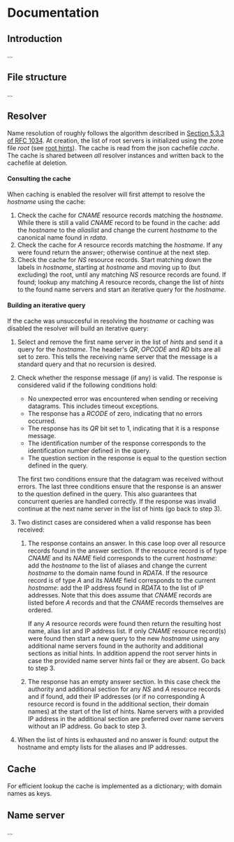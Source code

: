 # Documentation
## Introduction
...

## File structure
...

## Resolver
Name resolution of roughly follows the algorithm described in [Section 5.3.3 of RFC 1034](https://tools.ietf.org/html/rfc1034##section-5.3.3). At creation, the list of root servers is initialized using the zone file _root_ (see [root hints](https://www.internic.net/domain/named.root)). The cache is read from the json cachefile _cache_. The cache is shared between _all_ resolver instances and written back to the cachefile at deletion.

#### Consulting the cache
When caching is enabled the resolver will first attempt to resolve the _hostname_ using the cache:
1. Check the cache for _CNAME_ resource records matching the _hostname_. While there is still a valid _CNAME_ record to be found in the cache: add the _hostname_ to the _aliaslist_ and change the current _hostname_ to the canonical name found in _rdata_.
2. Check the cache for _A_ resource records matching the _hostname_. If any were found return the answer; otherwise continue at the next step.
2. Check the cache for _NS_ resource records. Start matching down the labels in _hostname_, starting at _hostname_ and moving up to (but excluding) the root, until any matching _NS_ resource records are found. If found; lookup any matching _A_ resource records, change the list of _hints_ to the found name servers and start an iterative query for the _hostname_.

#### Building an iterative query
If the cache was unsuccesful in resolving the _hostname_ or caching was disabled the resolver will build an iterative query:

1. Select and remove the first name server in the list of _hints_ and send it a query for the _hostname_. The header's _QR_, _OPCODE_ and _RD_ bits are all set to zero. This tells the receiving name server that the message is a standard query and that no recursion is desired.
2. Check whether the response message (if any) is valid. The response is considered valid if the following conditions hold:
    * No unexpected error was encountered when sending or receiving datagrams. This includes timeout exceptions.
    * The response has a _RCODE_ of zero, indicating that no errors occurred.
    * The response has its _QR_ bit set to 1, indicating that it is a response message.
    * The identification number of the response corresponds to the identification number defined in the query.
    * The question section in the response is equal to the question section defined in the query.

    The first two conditions ensure that the datagram was received without errors. The last three conditions ensure that the response is an answer to the question defined in the query. This also guarantees that concurrent queries are handled correctly. If the response was invalid continue at the next name server in the list of hints (go back to step 3).
3. Two distinct cases are considered when a valid response has been received:
    1. The response contains an answer. In this case loop over all resource records found in the answer section. If the resource record is of type _CNAME_ and its _NAME_ field corresponds to the current _hostname_: add the _hostname_ to the list of aliases and change the current _hostname_ to the domain name found in _RDATA_. If the resource record is of type _A_ and its _NAME_ field corresponds to the current _hostname_: add the IP address found in _RDATA_ to the list of IP addresses. Note that this does assume that _CNAME_ records are listed before _A_ records and that the _CNAME_ records themselves are ordered.

        If any _A_ resource records were found then return the resulting host name, alias list and IP address list. If only _CNAME_ resource record(s) were found then start a new query to the new _hostname_ using any additional name servers found in the authority and additional sections as initial hints. In addition append the root server hints in case the provided name server hints fail or they are absent. Go back to step 3.
    2. The response has an empty answer section. In this case check the authority and additional section for any _NS_ and _A_ resource records and if found, add their IP addresses (or if no corresponding A resource record is found in the additional section, their domain names) at the start of the list of hints. Name servers with a provided IP address in the additional section are preferred over name servers without an IP address. Go back to step 3.
6. When the list of hints is exhausted and no answer is found: output the hostname and empty lists for the aliases and IP addresses.

## Cache
For efficient lookup the cache is implemented as a dictionary; with domain names as keys. 

## Name server
...
